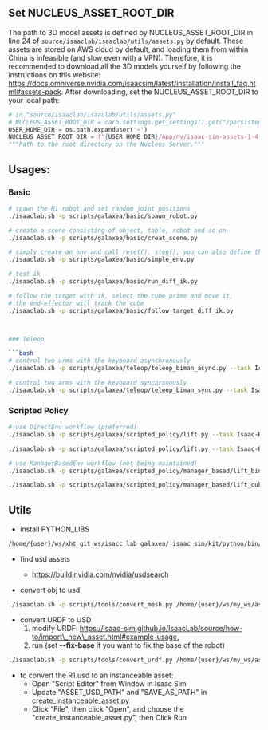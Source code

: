 ## Set NUCLEUS\_ASSET\_ROOT\_DIR

The path to 3D model assets is defined by NUCLEUS\_ASSET\_ROOT\_DIR in line 24 of `source/isaaclab/isaaclab/utils/assets.py` by default.
These assets are stored on AWS cloud by default, and loading them from within China is infeasible (and slow even with a VPN). Therefore, it is recommended to download all the 3D models yourself by following the instructions on this website: https://docs.omniverse.nvidia.com/isaacsim/latest/installation/install_faq.html#assets-pack. After downloading, set the NUCLEUS\_ASSET\_ROOT\_DIR to your local path:

```python
# in "source/isaaclab/isaaclab/utils/assets.py"
# NUCLEUS_ASSET_ROOT_DIR = carb.settings.get_settings().get("/persistent/isaac/asset_root/cloud")
USER_HOME_DIR = os.path.expanduser('~')
NUCLEUS_ASSET_ROOT_DIR = f"{USER_HOME_DIR}/App/nv/isaac-sim-assets-1-4.0.0/Assets/Isaac/4.0"
"""Path to the root directory on the Nucleus Server."""
```

## Usages:

### Basic

```bash
# spawn the R1 robot and set random joint positions
./isaaclab.sh -p scripts/galaxea/basic/spawn_robot.py

# create a scene consisting of object, table, robot and so on
./isaaclab.sh -p scripts/galaxea/basic/creat_scene.py

# simply create an env and call reset(), step(), you can also define the num_envs by modifying the code
./isaaclab.sh -p scripts/galaxea/basic/simple_env.py 

# test ik
./isaaclab.sh -p scripts/galaxea/basic/run_diff_ik.py

# follow the target with ik, select the cube prime and move it,
# the end-effector will track the cube
./isaaclab.sh -p scripts/galaxea/basic/follow_target_diff_ik.py



### Teleop

```bash
# control two arms with the keyboard asynchronously
./isaaclab.sh -p scripts/galaxea/teleop/teleop_biman_async.py --task Isaac-Lift-Cube-R1-IK-Rel-v0

# control two arms with the keyboard synchronously
./isaaclab.sh -p scripts/galaxea/teleop/teleop_biman_sync.py --task Isaac-Lift-Bin-R1-IK-Rel-v0
```

### Scripted Policy

```bash
# use DirectEnv workflow (preferred)
./isaaclab.sh -p scripts/galaxea/scripted_policy/lift.py --task Isaac-R1-Lift-Bin-IK-Abs-Direct-v0

./isaaclab.sh -p scripts/galaxea/scripted_policy/lift.py --task Isaac-R1-Lift-Cube-IK-Abs-Direct-v0

# use ManagerBasedEnv workflow (not being maintained)
./isaaclab.sh -p scripts/galaxea/scripted_policy/manager_based/lift_bin.py --num_envs 2

./isaaclab.sh -p scripts/galaxea/scripted_policy/manager_based/lift_cube.py
```



## Utils

* install PYTHON\_LIBS

```bash
/home/{user}/ws/xht_git_ws/isacc_lab_galaxea/_isaac_sim/kit/python/bin/python3 -m pip install PYTHON_LIBS
```

* find usd assets

  * https://build.nvidia.com/nvidia/usdsearch

* convert obj to usd

```bash
./isaaclab.sh -p scripts/tools/convert_mesh.py /home/{user}/ws/my_ws/assets/t_block/t_block.obj /home/{user}/ws/my_ws/assets/t_block/t.usd --headless --mass 0.03
```

* convert URDF to USD
  1. modify URDF: https://isaac-sim.github.io/IsaacLab/source/how-to/import\_new\_asset.html#example-usage,
  2. run (set **--fix-base** if you want to fix the base of the robot)

```bash
./isaaclab.sh -p scripts/tools/convert_urdf.py /home/{user}/ws/my_ws/assets/r1/r1.urdf /home/{user}/ws/my_ws/assets/r1/r1.usd --headless --fix-base
```

* to convert the R1.usd to an instanceable asset:
  * Open "Script Editor" from Window in Isaac Sim
  * Update "ASSET\_USD\_PATH" and "SAVE\_AS\_PATH" in create\_instanceable\_asset.py
  * Click "File", then click "Open", and choose the "create\_instanceable\_asset.py", then Click Run

